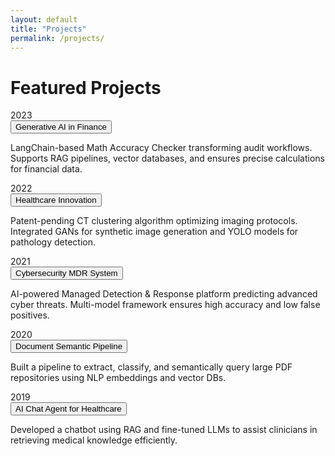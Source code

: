 ```yaml
---
layout: default
title: "Projects"
permalink: /projects/
---
```


# Featured Projects

<div class="timeline">

<div class="timeline-entry">
  <div class="timeline-date">2023</div>
  <button class="collapsible">Generative AI in Finance</button>
  <div class="content-collapsible">
    <p>LangChain-based Math Accuracy Checker transforming audit workflows. Supports RAG pipelines, vector databases, and ensures precise calculations for financial data.</p>
  </div>
</div>

<div class="timeline-entry">
  <div class="timeline-date">2022</div>
  <button class="collapsible">Healthcare Innovation</button>
  <div class="content-collapsible">
    <p>Patent-pending CT clustering algorithm optimizing imaging protocols. Integrated GANs for synthetic image generation and YOLO models for pathology detection.</p>
  </div>
</div>

<div class="timeline-entry">
  <div class="timeline-date">2021</div>
  <button class="collapsible">Cybersecurity MDR System</button>
  <div class="content-collapsible">
    <p>AI-powered Managed Detection & Response platform predicting advanced cyber threats. Multi-model framework ensures high accuracy and low false positives.</p>
  </div>
</div>

<div class="timeline-entry">
  <div class="timeline-date">2020</div>
  <button class="collapsible">Document Semantic Pipeline</button>
  <div class="content-collapsible">
    <p>Built a pipeline to extract, classify, and semantically query large PDF repositories using NLP embeddings and vector DBs.</p>
  </div>
</div>

<div class="timeline-entry">
  <div class="timeline-date">2019</div>
  <button class="collapsible">AI Chat Agent for Healthcare</button>
  <div class="content-collapsible">
    <p>Developed a chatbot using RAG and fine-tuned LLMs to assist clinicians in retrieving medical knowledge efficiently.</p>
  </div>
</div>

</div>
